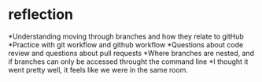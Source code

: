 # reflection
*Understanding moving through branches and how they relate to gitHub
*Practice with git workflow and github workflow
*Questions about code review and questions about pull requests
*Where branches are nested, and if branches can only be accessed throught the command line
*I thought it went pretty well, it feels like we were in the same room. 
